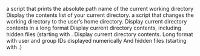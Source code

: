 a script that prints the absolute path name of the current working directory
Display the contents list of your current directory.
a script that changes the working directory to the user’s home directory.
Display current directory contents in a long format
Display current directory contents, including hidden files (starting with .
Display current directory contents. Long format with user and group IDs displayed numerically And hidden files (starting with .)
